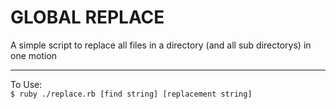 # GLOBAL REPLACE

A simple script to replace all files in a directory (and all sub directorys) in one motion

---

To Use:  
`
$ ruby ./replace.rb [find string] [replacement string]
`